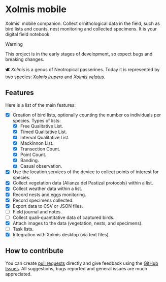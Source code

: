 # Xolmis mobile

Xolmis' mobile companion. Collect ornithological data in the field, such as bird lists and counts, nest monitoring and collected specimens. It is your digital field notebook.

> [!WARNING]
> This project is in the early stages of development, so expect bugs and breaking changes.

:dove: _Xolmis_ is a genus of Neotropical passerines. Today it is represented by two species: [_Xolmis irupero_](https://www.wikiaves.com.br/wiki/noivinha) and [_Xolmis velatus_](https://www.wikiaves.com.br/wiki/noivinha-branca).

## Features

Here is a list of the main features:

- [x] Creation of bird lists, optionally counting the number os individuals per species. Types of lists:
  - [x] Free Qualitative List.
  - [x] Timed Qualitative List.
  - [x] Interval Qualitative List.
  - [x] Mackinnon List.
  - [x] Transection Count.
  - [x] Point Count.
  - [x] Banding.
  - [x] Casual observation.  
- [x] Use the location services of the device to collect points of interest for species.
- [x] Collect vegetation data (Alianza del Pastizal protocols) within a list.
- [x] Collect weather data within a list.
- [x] Record nests and eggs monitoring.
- [x] Record specimens collected.
- [x] Export data to CSV or JSON files.
- [ ] Field journal and notes.
- [ ] Collect quali-quantitative data of captured birds.
- [x] Attach images to the data (vegetation, nests, and specimens).
- [ ] Task lists.
- [x] Integration with Xolmis desktop (via text files).

## How to contribute

You can create [pull requests](https://github.com/cbeier-studio/xolmis_mobile/pulls) directly and give feedback using the [GitHub Issues](https://github.com/cbeier-studio/xolmis_mobile/issues). All suggestions, bugs reported and general issues are much appreciated.
